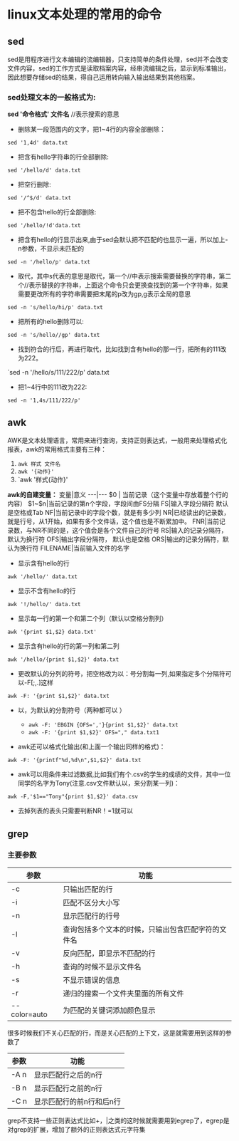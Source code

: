 # linux文本处理的常用的命令
## sed
sed是用程序进行文本编辑的流编辑器，只支持简单的条件处理，sed并不会改变文件内容，sed的工作方式是读取档案内容，经串流编辑之后，显示到标准输出，因此想要存储sed的结果，得自己运用转向输入输出结果到其他档案。
### sed处理文本的一般格式为:
**sed '命令格式'  文件名**
//表示搜索的意思

- 删除某一段范围内的文字，把1~4行的内容全部删除：

`sed '1,4d' data.txt`

- 把含有hello字符串的行全部删除:

`sed '/hello/d' data.txt`

- 把空行删除:

`sed '/^$/d' data.txt`

- 把不包含hello的行全部删除:

`sed '/hello/!d'data.txt`

- 把含有hello的行显示出来,由于sed会默认把不匹配的也显示一遍，所以加上-n参数，不显示未匹配的

`sed -n '/hello/p' data.txt`

- 取代，其中s代表的意思是取代，第一个//中表示搜索需要替换的字符串，第二个//表示替换的字符串，上面这个命令只会更换查找到的第一个字符串，如果需要更改所有的字符串需要把末尾的p改为gp,g表示全局的意思

`sed -n 's/hello/hi/p' data.txt`

- 把所有的hello删除可以:

`sed -n 's/hello//gp' data.txt`

- 找到符合的行后，再进行取代，比如找到含有hello的那一行，把所有的111改为222。

`sed -n '/hello/s/111/222/p' data.txt

- 把1~4行中的111改为222:

`sed -n '1,4s/111/222/p'`

## awk

AWK是文本处理语言，常用来进行查询，支持正则表达式，一般用来处理格式化报表，awk的常用格式主要有三种：
1. `awk 样式 文件名`
2. `awk '{动作}'`
3. `awk '样式{动作}'

**awk的自建变量：**
变量|意义
---|---
\$0 | 当前记录（这个变量中存放着整个行的内容）
\$1~\$n|当前记录的第n个字段，字段间由FS分隔
FS|输入字段分隔符 默认是空格或Tab
NF|当前记录中的字段个数，就是有多少列
NR|已经读出的记录数，就是行号，从1开始，如果有多个文件话，这个值也是不断累加中。
FNR|当前记录数，与NR不同的是，这个值会是各个文件自己的行号
RS|输入的记录分隔符， 默认为换行符
OFS|输出字段分隔符， 默认也是空格
ORS|输出的记录分隔符，默认为换行符
FILENAME|当前输入文件的名字

- 显示含有hello的行

`awk '/hello/' data.txt`

- 显示不含有hello的行

`awk '!/hello/' data.txt`

- 显示每一行的第一个和第二个列（默认以空格分割列）

`awk '{print $1,$2} data.txt'`

- 显示含有hello的行的第一列和第二列

`awk '/hello/{print $1,$2}' data.txt`

- 更改默认的分列的符号，把空格改为以：号分割每一列,如果指定多个分隔符可以-F[;,.]这样

`awk -F: '{print $1,$2}' data.txt`

- 以，为默认的分割符号（两种都可以	）
	- `awk -F: 'EBGIN {OFS=','}{print $1,$2}' data.txt`
	- `awk -F: '{print $1,$2}' OFS="," data.txt1`

- awk还可以格式化输出(和上面一个输出同样的格式)：

`awk -F: '{printf"%d,%d\n",$1,$2}' data.txt`

- awk可以用条件来过滤数据,比如我们有个.csv的学生的成绩的文件，其中一位同学的名字为Tony(注意.csv文件默认以，来分割某一列)：

`awk -F,'$1=="Tony"{print $1,$2}' data.csv`

- 去掉列表的表头只需要判断NR！=1就可以
## grep
### 主要参数
参数|功能
---|---
-c|只输出匹配的行
-i|匹配不区分大小写
-n|显示匹配行的行号
-l|查询包括多个文本的时候，只输出包含匹配字符的文件名
-v|反向匹配，即显示不匹配的行
-h|查询的时候不显示文件名
-s|不显示错误的信息
-r|递归的搜索一个文件夹里面的所有文件
--color=auto|为匹配的关键词添加颜色显示

很多时候我们不关心匹配的行，而是关心匹配的上下文，这是就需要用到这样的参数了

参数|功能
---|---
-A n |显示匹配行之后的n行
-B n |显示匹配行之前的n行
-C n |显示匹配行的前n行和后n行

grep不支持一些正则表达式比如+，|之类的这时候就需要用到egrep了，egrep是对grep的扩展，增加了额外的正则表达式元字符集